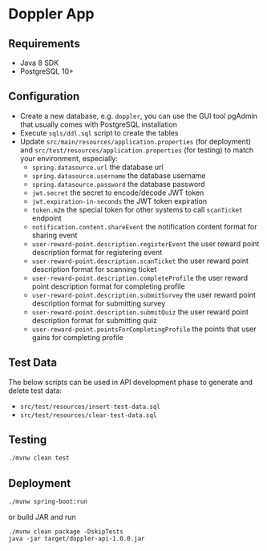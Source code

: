 # Doppler App

## Requirements
- Java 8 SDK
- PostgreSQL 10+

## Configuration
- Create a new database, e.g. `doppler`, you can use the GUI tool pgAdmin that usually comes with PostgreSQL installation
- Execute `sqls/ddl.sql` script to create the tables
- Update `src/main/resources/application.properties` (for deployment) and `src/test/resources/application.properties` (for testing) to match your environment, especially:
    - `spring.datasource.url` the database url
    - `spring.datasource.username` the database username
    - `spring.datasource.password` the database password
    - `jwt.secret` the secret to encode/decode JWT token
    - `jwt.expiration-in-seconds` the JWT token expiration
    - `token.m2m` the special token for other systems to call `scanTicket` endpoint
    - `notification.content.shareEvent` the notification content format for sharing event
    - `user-reward-point.description.registerEvent` the user reward point description format for registering event
    - `user-reward-point.description.scanTicket` the user reward point description format for scanning ticket
    - `user-reward-point.description.completeProfile` the user reward point description format for completing profile
    - `user-reward-point.description.submitSurvey` the user reward point description format for submitting survey
    - `user-reward-point.description.submitQuiz` the user reward point description format for submitting quiz
    - `user-reward-point.pointsForCompletingProfile` the points that user gains for completing profile

## Test Data

The below scripts can be used in API development phase to generate and delete test data:

- `src/test/resources/insert-test-data.sql`
- `src/test/resources/clear-test-data.sql`

## Testing

```bash
./mvnw clean test
```

## Deployment

```bash
./mvnw spring-boot:run
```

or build JAR and run

```
./mvnw clean package -DskipTests
java -jar target/doppler-api-1.0.0.jar
```

